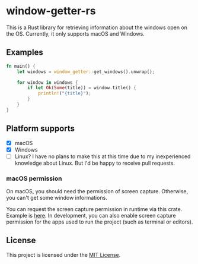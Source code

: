 # window-getter-rs

This is a Rust library for retrieving information about the windows open on the OS.
Currently, it only supports macOS and Windows.

## Examples

```rust
fn main() {
    let windows = window_getter::get_windows().unwrap();

    for window in windows {
        if let Ok(Some(title)) = window.title() {
            println!("{title}");
        }
    }
}
```

## Platform supports

- [x] macOS
- [x] Windows
- [ ] Linux?
      I have no plans to make this at this time due to my inexperienced knowledge about Linux.
      But I'd be happy to receive pull requests.

### macOS permission

On macOS, you should need the permission of screen capture.
Otherwise, you can't get some window informations.

You can request the screen capture permission in runtime via this crate.
Example is [here](./examples/macos_permission.rs).
In development, you can also enable screen capture permission
for the apps used to run the project (such as terminal or editors).

## License

This project is licensed under the [MIT License](./LICENSE).
